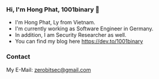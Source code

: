 ### Hi, I'm Hong Phat, 1001binary 👋

- I'm Hong Phat, Ly from Vietnam.
- I'm currently working as Software Engineer in Germany.
- In addition, I am Security Researcher as well.
- You can find my blog here https://dev.to/1001binary

### Contact
My E-Mail: zerobitsec@gmail.com
